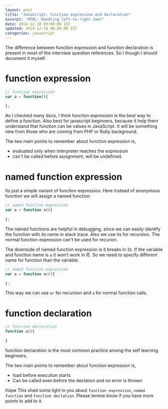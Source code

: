 ```yaml
---
layout: post
title: "JavaScript: function expression and declaration"
excerpt: "HTML: Handling left-to-right text"
date: 2014-12-10 00:00:00 IST
updated: 2014-12-10 00:00:00 IST
categories: javascript
---
```


The difference between function expression and function declaration is present in most of the interview question references. So I though I should document it myself.

# function expression

```js
// function expression
var a = function(){
  
};
```

As I checked many docs, I think function expression is the best way to define a function. Also best for javascript beginners, because it help them understand that function can be values in JavaScript. It will be something new from those who are coming from PHP or Ruby background.

The two main points to remember about function expression is,

* evaluated only when interpreter reaches the expression
* can't be called before assignment, will be undefined.


# named function expression

Its just a simple variant of function expression. Here instead of anonymous function we will assign a named function.

```js
// named function expression
var a = function a(){
  
};
```

The named functions are helpful in debugging, since we can easily identify the function with its name in stack trace. Also we use its for recursion. The normal function expression can't be used for recurion.

The downside of named function expression is it breaks in `IE`. If the variable and function name is `a` it won't work in IE. So we need to specify different name for function than the variable.

```js
// named function expression
var a = function ar(){
  
};
```

This way we can use `ar` for recursion and `a` for normal function calls.

# function declaration

```js
// function declaration
function a(){
  
}
```

function declaration is the most common practice among the self learning beginners.

The two main points to remember about function expression is,

* load before execution starts
* Can be called even before the declation and no error is thrown

Hope This shed some light in you about `function expression`, `named function` and `function declation`. Please lemme know if you have more points to add to it.


